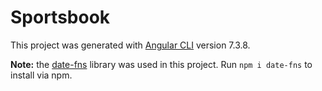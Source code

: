 # Sportsbook

This project was generated with [Angular CLI](https://github.com/angular/angular-cli) version 7.3.8.

**Note:** the [date-fns](https://github.com/date-fns/date-fns) library was used in this project. Run `npm i date-fns` to install via npm.